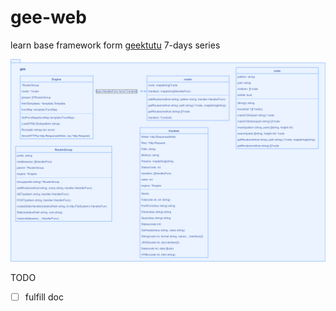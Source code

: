 # gee-web
learn base framework form [geektutu](https://geektutu.com/post/gee.html) 7-days series

![UML](doc/gee-web.png)


TODO
- [ ] fulfill doc 
